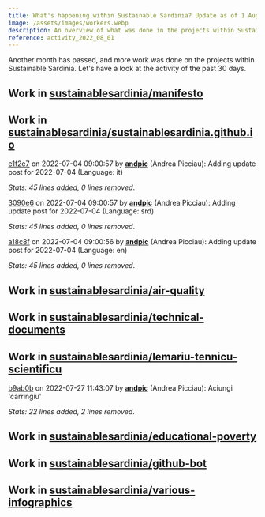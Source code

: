 ```yaml
---
title: What's happening within Sustainable Sardinia? Update as of 1 August 2022
image: /assets/images/workers.webp
description: An overview of what was done in the projects within Sustainable Sardinia in the past month.
reference: activity_2022_08_01
---
```


Another month has passed, and more work was done on the projects within Sustainable Sardinia. Let's have a look at the activity of the past 30 days.

## Work in [sustainablesardinia/manifesto](https://github.com/sustainablesardinia/manifesto)

## Work in [sustainablesardinia/sustainablesardinia.github.io](https://github.com/sustainablesardinia/sustainablesardinia.github.io)

[e1f2e7](https://github.com/sustainablesardinia/sustainablesardinia.github.io/commit/e1f2e7d1d75b154840655eafa3246736ca611294) on 2022-07-04 09:00:57 by **[andpic](https://github.com/andpic)** (Andrea Picciau): Adding update post for 2022-07-04 (Language: it)

_Stats: 45 lines added, 0 lines removed_.

[3090e6](https://github.com/sustainablesardinia/sustainablesardinia.github.io/commit/3090e6b773a10bea38a6ce177ee721e888fff370) on 2022-07-04 09:00:57 by **[andpic](https://github.com/andpic)** (Andrea Picciau): Adding update post for 2022-07-04 (Language: srd)

_Stats: 45 lines added, 0 lines removed_.

[a18c8f](https://github.com/sustainablesardinia/sustainablesardinia.github.io/commit/a18c8f263d2d58fd87e420e835976ce62ff076dd) on 2022-07-04 09:00:56 by **[andpic](https://github.com/andpic)** (Andrea Picciau): Adding update post for 2022-07-04 (Language: en)

_Stats: 45 lines added, 0 lines removed_.

## Work in [sustainablesardinia/air-quality](https://github.com/sustainablesardinia/air-quality)

## Work in [sustainablesardinia/technical-documents](https://github.com/sustainablesardinia/technical-documents)

## Work in [sustainablesardinia/lemariu-tennicu-scientificu](https://github.com/sustainablesardinia/lemariu-tennicu-scientificu)

[b9ab0b](https://github.com/sustainablesardinia/lemariu-tennicu-scientificu/commit/b9ab0b1d1d295144776a215e79a3a9e4adcae6cb) on 2022-07-27 11:43:07 by **[andpic](https://github.com/andpic)** (Andrea Picciau): Aciungi 'carrìngiu'

_Stats: 22 lines added, 2 lines removed_.

## Work in [sustainablesardinia/educational-poverty](https://github.com/sustainablesardinia/educational-poverty)

## Work in [sustainablesardinia/github-bot](https://github.com/sustainablesardinia/github-bot)

## Work in [sustainablesardinia/various-infographics](https://github.com/sustainablesardinia/various-infographics)

